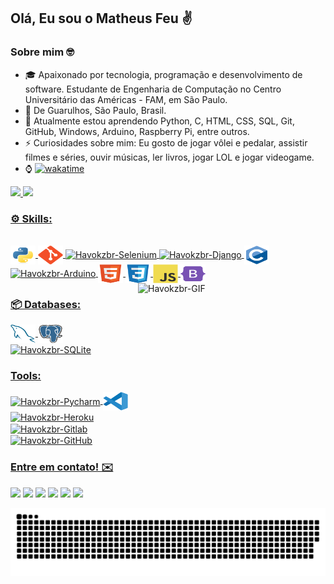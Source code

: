 ## Olá, Eu sou o Matheus Feu ✌️

### Sobre mim 🤓

- 🎓 Apaixonado por tecnologia, programação e desenvolvimento de software. Estudante de Engenharia de Computação no Centro Universitário das Américas - FAM, em São Paulo.
- 📌 De Guarulhos, São Paulo, Brasil. 
- 🌱 Atualmente estou aprendendo Python, C, HTML, CSS, SQL, Git, GitHub, Windows, Arduino, Raspberry Pi, entre outros.
- ⚡ Curiosidades sobre mim: Eu gosto de jogar vôlei e pedalar, assistir filmes e séries, ouvir músicas, ler livros, jogar LOL e jogar videogame.
- ⌚ [![wakatime](https://wakatime.com/badge/user/2a3952e5-8999-48cf-85c1-4fcb424b6091.svg)](https://wakatime.com/@2a3952e5-8999-48cf-85c1-4fcb424b6091)
<div>
    <a href="https://github.com/Havokzbr">
        <img height="180em" src="https://github-readme-stats.vercel.app/api?username=Havokzbr&show_icons=true&theme=dracula&include_all_commits=true&count_private=true"/>
        <img height="180em" src="https://github-readme-stats.vercel.app/api/top-langs/?username=Havokzbr&layout=compact&langs_count=7&theme=dracula"/>
</div>

### ⚙ Skills:

<div style="display: inline_block"><br>
    <img align="center" alt="Havokzbr-Python" height="30" width="40" src="https://raw.githubusercontent.com/devicons/devicon/master/icons/python/python-original.svg">
    <img align="center" alt="Havokzbr-GIT" height="30" width="40" src="https://raw.githubusercontent.com/devicons/devicon/master/icons/git/git-original.svg">
    <img align="center" alt="Havokzbr-Selenium" height="30" width="40" src="https://cdn.jsdelivr.net/gh/devicons/devicon/icons/selenium/selenium-original.svg">
    <img align="center" alt="Havokzbr-Django" height="30" width="40" src="https://cdn.jsdelivr.net/gh/devicons/devicon/icons/django/django-plain.svg">
    <img align="center" alt="Havokzbr-C" height="30" width="40" src="https://raw.githubusercontent.com/devicons/devicon/master/icons/c/c-original.svg">
    <img align="center" alt="Havokzbr-Arduino" height="30" width="40" src="https://cdn.jsdelivr.net/gh/devicons/devicon/icons/arduino/arduino-original-wordmark.svg">
    <img align="center" alt="Havokzbr-HTML" height="30" width="40" src="https://raw.githubusercontent.com/devicons/devicon/master/icons/html5/html5-original.svg">
    <img align="center" alt="Havokzbr-CSS" height="30" width="40" src="https://raw.githubusercontent.com/devicons/devicon/master/icons/css3/css3-original.svg">
    <img align="center" alt="Havokzbr-JavaScript" height="30" width="40" src="https://raw.githubusercontent.com/devicons/devicon/master/icons/javascript/javascript-original.svg">
    <img align="center" alt="Havokzbr-Bootstrap" height="30" width="40" src="https://raw.githubusercontent.com/devicons/devicon/master/icons/bootstrap/bootstrap-plain.svg">
    <img align="right" alt="Havokzbr-GIF" height="300" width="300" src="https://cdn.discordapp.com/attachments/959274735710134272/1036139130222030849/code.gif">
   
</div>

### 📦 Databases:
<div>
    <img align="center" alt="Havokzbr-MySQL" height="30" width="40" src="https://raw.githubusercontent.com/devicons/devicon/master/icons/mysql/mysql-original.svg">
    <img align="center" alt="Havokzbr-PostgreSQL" height="30" width="40" src="https://raw.githubusercontent.com/devicons/devicon/master/icons/postgresql/postgresql-original.svg">
    <img align="center" alt="Havokzbr-SQLite" height="30" width="40" src="https://cdn.jsdelivr.net/gh/devicons/devicon/icons/sqlite/sqlite-original.svg">
</div>

### Tools:
<div>
    <img align="center" alt="Havokzbr-Pycharm" height="30" width="40" src="https://cdn.jsdelivr.net/gh/devicons/devicon/icons/pycharm/pycharm-plain.svg">
    <img align="center" alt="Havokzbr-VSCode" height="30" width="40" src="https://raw.githubusercontent.com/devicons/devicon/master/icons/vscode/vscode-original.svg">
    <img align="center" alt="Havokzbr-Heroku" height="30" width="40" src="https://cdn.jsdelivr.net/gh/devicons/devicon/icons/heroku/heroku-plain.svg">
    <img align="center" alt="Havokzbr-Gitlab" height="30" width="40" src="https://cdn.jsdelivr.net/gh/devicons/devicon/icons/gitlab/gitlab-original.svg">
    <img align="center" alt="Havokzbr-GitHub" height="30" width="40" src="https://cdn.jsdelivr.net/gh/devicons/devicon/icons/github/github-original.svg">
</div>

### Entre em contato! ✉️
<div>
    <a href="https://www.linkedin.com/in/matheus-feu-558558186/" target="_blank"><img src="https://img.shields.io/badge/-LinkedIn-%230077B5?style=for-the-badge&logo=linkedin&logoColor=white" target="_blank"></a>
    <a href="https://www.instagram.com/math_feu/" target="_blank"><img src="https://img.shields.io/badge/-Instagram-%23E4405F?style=for-the-badge&logo=instagram&logoColor=white" target="_blank"></a>
    <a href="https://www.facebook.com/matheus.feu1/" target="_blank"><img src="https://img.shields.io/badge/-Facebook-%231877F2?style=for-the-badge&logo=facebook&logoColor=white" target="_blank"></a>
    <a href="mailto:matheusfeu@gmail.com" target="_blank"><img src="https://img.shields.io/badge/-Gmail-%23D14836?style=for-the-badge&logo=gmail&logoColor=white" target="_blank"></a>
	<a href="https://api.whatsapp.com/send?phone=5511952351155&text=Ol%C3%A1%2C%20Matheus!" target="_blank"><img src="https://img.shields.io/badge/-WhatsApp-%2325D366?style=for-the-badge&logo=whatsapp&logoColor=white" target="_blank"></a>
    <a href="https://havokzbr.github.io/curriculo/" target="_blank"><img src="https://img.shields.io/badge/-Site-%23E4405F?style=for-the-badge&logo=google-chrome&logoColor=white" target="_blank"></a>
</div>

![Snake animation](https://github.com/Havokzbr/Havokzbr/blob/output/github-contribution-grid-snake.svg)
